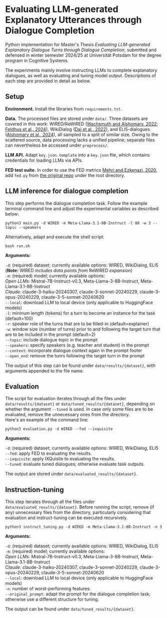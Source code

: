 # Evaluating LLM-generated Explanatory Utterances through Dialogue Completion

Python implementation for Master's Thesis *Evaluating LLM-generated Explanatory Dialogue Turns through Dialogue Completion*, submitted and defensed in winter semester 2024/25 at Universität Potsdam for the degree program in Cognitive Systems.

The experiments mainly involve instructing LLMs to complete explanatory dialogues, as well as evaluating and tuning model output. Descriptions of each step are provided in detail as below.

## Setup

**Environment.** Install the libraries from `requirements.txt`.</br>

**Data.** The processed files are stored under `data/`. Three datasets are covered in this work: WIRED/ReWIRED ([Wachsmuth and Alshomary, 2022](https://aclanthology.org/2022.coling-1.27/); [Feldhus et al., 2024](https://dl.acm.org/doi/10.1145/3677525.3678665)), WikiDialog ([Dai et al., 2022](https://proceedings.mlr.press/v162/dai22a.html)), and ELI5-dialogues ([Alshomary et al., 2024](https://aclanthology.org/2024.lrec-main.1007/)), all sampled to a split of similar size. Owing to the scattered source, data processing lacks a unified pipeline; separate files can nevertheless be accessed under `preprocess/`.</br>

**LLM API.** Adapt `key.json.template` into a `key.json` file, which contains credentials for loading LLMs via APIs. </br>

**FED test suite.** In order to use the FED metrics [Mehri and Ezkenazi, 2020](https://aclanthology.org/2020.sigdial-1.28/), add `fed.py` from [the original repo](https://github.com/Shikib/fed/tree/master) under the root directory. </br>

## LLM inference for dialogue completion

This step performs the dialogue completion task. Follow the example terminal command line and adjust the experimental variables as described below:

```
python3 main.py -d WIRED -m Meta-Llama-3.1-8B-Instruct -l 80 -w 3 --topic --speakers
```

Alternatively, adapt and execute the shell script:

```
bash run.sh
```

**Arguments:**

`-d`: (required) dataset; currently available options: WIRED, WikiDialog, ELI5 (__*Note:*__ WIRED *includes data points from* ReWIRED *expansion*)</br>
`-m`: (required) model; currently available options:
</br>*Open LLMs:* Mistral-7B-Instruct-v0.3, Meta-Llama-3-8B-Instruct, Meta-Llama-3.1-8B-Instruct
</br>*Claude:* claude-3-haiku-20240307, claude-3-sonnet-20240229, claude-3-opus-20240229, claude-3-5-sonnet-20240620</br>
`--local`: download LLM to local device (only applicable to HuggingFace models)</br>
`-l`: mininum length (tokens) for a turn to become an instance for the task (default=100)</br>
`-r`: speaker role of the turns that are to be filled-in (default=explainer)</br>
`-w`: window size (number of turns) prior to and following the target turn that are to be included in the prompt (default=2)</br>
`--topic`: include dialogue topic in the prompt</br>
`--speakers`: specify speakers (e.g. teacher and student) in the prompt</br>
`--context`: incorporate dialogue context again in the prompt footer</br>
`--open_end`: remove the tunrs following the target turn in the prompt</br>

The output of this step can be found under `data/results/{dataset}`, with arguments appended to the file name.

## Evaluation

The script for evaluation iterates through all the files under `data/results/{dataset}` or `data/tuned_results/{dataset}`, depending on whether the argument `--tuned` is used. In case only some files are to be evaluated, remove the unnecessary ones from the directory.</br>
Here's an example of the command line:

```
python3 evaluation.py -d WIRED --fed --ixquisite
```

**Arguments:**

`-d`: (required) dataset; currently available options: WIRED, WikiDialog, ELI5</br>
`--fed`: apply FED to evaluating the results.</br>
`--ixquisite`: apply IXQuisite to evaluating the results.</br>
`--tuned`: evaluate tuned dialogues; otherwise evaluate task outputs.</br>

The output are stored under `data/evaluated_results/{dataset}`.

## Instruction-tuning

This step iterates through all the files under `data/evaluated_results/{dataset}`. Before running the script, remove (if any) unnecessary files from the directory, particularly considering that evaluation and instruct-tuning can be executed recursively.

```
python3 instruct_tuning.py -d WIRED -m Meta-Llama-3.1-8B-Instruct -n 3
```

**Arguments:**

`-d`: (required) dataset; currently available options: WIRED, WikiDialog, ELI5</br>
`-m`: (required) model; currently available options:
</br>*Open LLMs:* Mistral-7B-Instruct-v0.3, Meta-Llama-3-8B-Instruct, Meta-Llama-3.1-8B-Instruct
</br>*Claude:* claude-3-haiku-20240307, claude-3-sonnet-20240229, claude-3-opus-20240229, claude-3-5-sonnet-20240620</br>
`--local`: download LLM to local device (only applicable to HuggingFace models)</br>
`-n`: number of worst-performing features.</br>
`--original_prompt`: adapt the prompt for the dialogue completion task; otherwise use a different structure for tuning.</br>

The output can be found under `data/tuned_results/{dataset}`.